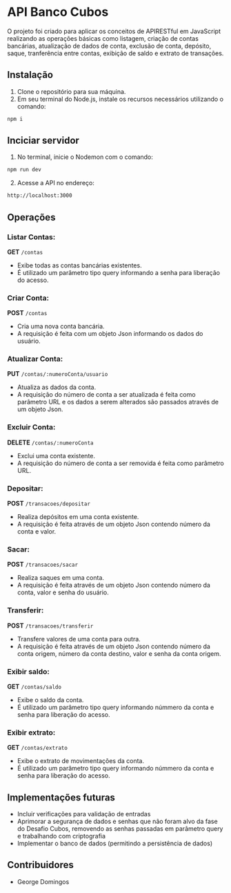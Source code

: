# API Banco Cubos

O projeto foi criado para aplicar os conceitos de APIRESTful em JavaScript realizando as operações básicas como listagem, criação de contas bancárias, atualização de dados de conta, exclusão de conta, depósito, saque, tranferência entre contas, exibição de saldo e extrato de transações.




## Instalação

1. Clone o repositório para sua máquina.
2. Em seu terminal do Node.js, instale os recursos necessários utilizando o comando:

```sh
npm i
```

## Inciciar servidor

1. No terminal, inicie o Nodemon com o comando:

```sh
npm run dev
```
2. Acesse a API no endereço:
```sh
http://localhost:3000
```

## Operações

### Listar Contas:

**GET** `/contas`

- Exibe todas as contas bancárias existentes. 
- É utilizado um parâmetro tipo query informando a senha para liberação do acesso.

### Criar Conta:

**POST** `/contas`

- Cria uma nova conta bancária.
- A requisição é feita com um objeto Json informando os dados do usuário. 

### Atualizar Conta:

**PUT** `/contas/:numeroConta/usuario`

- Atualiza as dados da conta.
- A requisição do número de conta a ser atualizada é feita como parâmetro URL e os dados a serem alterados são passados através de um objeto Json. 

### Excluir Conta:

**DELETE** `/contas/:numeroConta`

- Exclui uma conta existente.
- A requisição do número de conta a ser removida é feita como parâmetro URL. 

### Depositar:

**POST** `/transacoes/depositar`

- Realiza depósitos em uma conta existente.
- A requisição é feita através de um objeto Json contendo número da conta e valor.

### Sacar:

**POST** `/transacoes/sacar`

- Realiza saques em uma conta.
- A requisição é feita através de um objeto Json contendo número da conta, valor e senha  do usuário.

### Transferir:

**POST** `/transacoes/transferir`

- Transfere valores de uma conta para outra.
- A requisição é feita através de um objeto Json contendo número da conta origem, número da conta destino, valor e senha da conta origem.

### Exibir saldo:

**GET** `/contas/saldo`

- Exibe o saldo da conta.
- É utilizado um parâmetro tipo query informando númmero da conta e senha para liberação do acesso.

### Exibir extrato:

**GET** `/contas/extrato`

- Exibe o extrato de movimentações da conta.
- É utilizado um parâmetro tipo query informando númmero da conta e senha para liberação do acesso.



## Implementações futuras

- Incluir verificações para validação de entradas
- Aprimorar a segurança de dados e senhas que não foram alvo da fase do Desafio Cubos, removendo as senhas passadas em parâmetro query e trabalhando com criptografia
- Implementar o banco de dados (permitindo a persistência de dados)


## Contribuidores

- George Domingos
